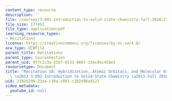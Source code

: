```yaml
---
content_type: resource
description: ''
file: /courses/3-091-introduction-to-solid-state-chemistry-fall-2018/2382629922aac38ac001c282d96ad121_MIT3_091F18_REC10.pdf
file_size: 177452
file_type: application/pdf
learning_resource_types:
- Recitations
license: https://creativecommons.org/licenses/by-nc-sa/4.0/
ocw_type: OCWFile
parent_title: Recitations
parent_type: CourseSection
parent_uid: 0f7c1c3a-35b7-6533-8887-33acdac458e1
resourcetype: Document
title: "Recitation 10: Hybridization, Atomic Orbitals, and Molecular Orbital Theory\
  \ \u2013 3.091 Introduction to Solid-State Chemistry \u2013 Fall 2018"
uid: 23826299-22aa-c38a-c001-c282d96ad121
video_metadata:
  youtube_id: null
---
```

